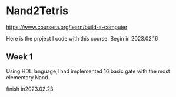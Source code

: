 # Nand2Tetris
https://www.coursera.org/learn/build-a-computer

Here is the project I code with this course.
Begin in 2023.02.16

## Week 1
Using HDL language,I had implemented 16 basic gate with the most elementary Nand.

finish in2023.02.23
